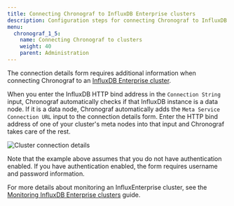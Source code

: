 ```yaml
---
title: Connecting Chronograf to InfluxDB Enterprise clusters
description: Configuration steps for connecting Chronograf to InfluxDB Enterprise clusters and the InfluxData Platform.
menu:
  chronograf_1_5:
    name: Connecting Chronograf to clusters
    weight: 40
    parent: Administration
---
```


The connection details form requires additional information when connecting Chronograf to an [InfluxDB Enterprise cluster](https://docs.influxdata.com/enterprise_influxdb/latest/).

When you enter the InfluxDB HTTP bind address in the `Connection String` input, Chronograf automatically checks if that InfluxDB instance is a data node.
If it is a data node, Chronograf automatically adds the `Meta Service Connection URL` input to the connection details form.
Enter the HTTP bind address of one of your cluster's meta nodes into that input and Chronograf takes care of the rest.

![Cluster connection details](/img/chronograf/v1.5/faq-cluster-connection.png)

Note that the example above assumes that you do not have authentication enabled.
If you have authentication enabled, the form requires username and password information.

For more details about monitoring an InfluxEnterprise cluster, see the [Monitoring InfluxDB Enterprise clusters](/chronograf/latest/guides/monitoring-influxenterprise-clusters/) guide.
